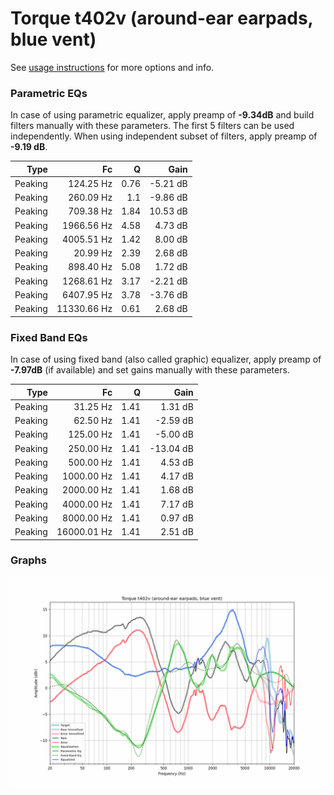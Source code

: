 # Torque t402v (around-ear earpads, blue vent)
See [usage instructions](https://github.com/jaakkopasanen/AutoEq#usage) for more options and info.

### Parametric EQs
In case of using parametric equalizer, apply preamp of **-9.34dB** and build filters manually
with these parameters. The first 5 filters can be used independently.
When using independent subset of filters, apply preamp of **-9.19 dB**.

| Type    | Fc          |    Q | Gain     |
|--------:|------------:|-----:|---------:|
| Peaking | 124.25 Hz   | 0.76 | -5.21 dB |
| Peaking | 260.09 Hz   | 1.1  | -9.86 dB |
| Peaking | 709.38 Hz   | 1.84 | 10.53 dB |
| Peaking | 1966.56 Hz  | 4.58 | 4.73 dB  |
| Peaking | 4005.51 Hz  | 1.42 | 8.00 dB  |
| Peaking | 20.99 Hz    | 2.39 | 2.68 dB  |
| Peaking | 898.40 Hz   | 5.08 | 1.72 dB  |
| Peaking | 1268.61 Hz  | 3.17 | -2.21 dB |
| Peaking | 6407.95 Hz  | 3.78 | -3.76 dB |
| Peaking | 11330.66 Hz | 0.61 | 2.68 dB  |

### Fixed Band EQs
In case of using fixed band (also called graphic) equalizer, apply preamp of **-7.97dB**
(if available) and set gains manually with these parameters.

| Type    | Fc          |    Q | Gain      |
|--------:|------------:|-----:|----------:|
| Peaking | 31.25 Hz    | 1.41 | 1.31 dB   |
| Peaking | 62.50 Hz    | 1.41 | -2.59 dB  |
| Peaking | 125.00 Hz   | 1.41 | -5.00 dB  |
| Peaking | 250.00 Hz   | 1.41 | -13.04 dB |
| Peaking | 500.00 Hz   | 1.41 | 4.53 dB   |
| Peaking | 1000.00 Hz  | 1.41 | 4.17 dB   |
| Peaking | 2000.00 Hz  | 1.41 | 1.68 dB   |
| Peaking | 4000.00 Hz  | 1.41 | 7.17 dB   |
| Peaking | 8000.00 Hz  | 1.41 | 0.97 dB   |
| Peaking | 16000.01 Hz | 1.41 | 2.51 dB   |

### Graphs
![](./Torque%20t402v%20(around-ear%20earpads,%20blue%20vent).png)